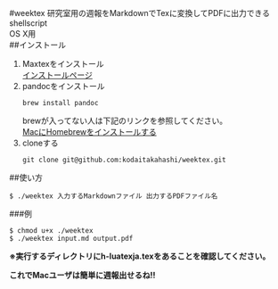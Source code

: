 #weektex
研究室用の週報をMarkdownでTexに変換してPDFに出力できるshellscript  
OS X用	
##インストール
1. Maxtexをインストール  
   [インストールページ](http://tug.org/mactex/mirrorpage.html)  
1. pandocをインストール  
   ```
   brew install pandoc
   ```  
   brewが入ってない人は下記のリンクを参照してください。  
   [MacにHomebrewをインストールする](http://qiita.com/_daisuke/items/d3b2477d15ed2611a058)  
1. cloneする  
   ```
   git clone git@github.com:kodaitakahashi/weektex.git
   ```  

##使い方  
```shell
$ ./weektex 入力するMarkdownファイル 出力するPDFファイル名
```
###例

```shell
$ chmod u+x ./weektex
$ ./weektex input.md output.pdf
```

 **※実行するディレクトリにh-luatexja.texをあることを確認してください。**  

 
**これでMacユーザは簡単に週報出せるね!!**
